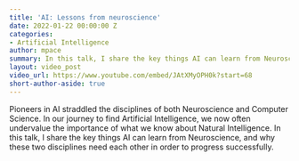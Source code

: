 ```yaml
---
title: 'AI: Lessons from neuroscience'
date: 2022-01-22 00:00:00 Z
categories:
- Artificial Intelligence
author: mpace
summary: In this talk, I share the key things AI can learn from Neuroscience, and why these two disciplines need each other in order to progress successfully.
layout: video_post
video_url: https://www.youtube.com/embed/JAtXMyOPH0k?start=68
short-author-aside: true
---
```


Pioneers in AI straddled the disciplines of both Neuroscience and Computer Science. In our journey to find Artificial Intelligence, we now often undervalue the importance of what we know about Natural Intelligence. In this talk, I share the key things AI can learn from Neuroscience, and why these two disciplines need each other in order to progress successfully.
